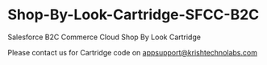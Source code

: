 # Shop-By-Look-Cartridge-SFCC-B2C
Salesforce B2C Commerce Cloud Shop By Look Cartridge

Please contact us for Cartridge code on appsupport@krishtechnolabs.com
